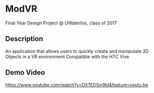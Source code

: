 # ModVR
Final Year Design Project
@ UWaterloo, class of 2017

## Description
An application that allows users to quickly create and manipulate 3D Objects in a VR environment
Compatible with the HTC Vive

## Demo Video
https://www.youtube.com/watch?v=DX7ED5jn9bI&feature=youtu.be
